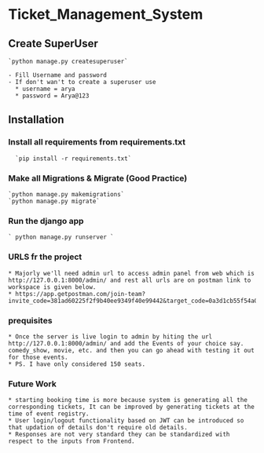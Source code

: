 # Ticket_Management_System

## Create SuperUser 
    `python manage.py createsuperuser` 
    
    - Fill Username and password  
    - If don't wan't to create a superuser use 
      * username = arya
      * password = Arya@123
    
## Installation 

 ### Install all requirements from requirements.txt 
      `pip install -r requirements.txt`
      
 ### Make all Migrations & Migrate (Good Practice) 
    `python manage.py makemigrations`
    `python manage.py migrate`
    
### Run the django app 
    ` python manage.py runserver ` 
    
### URLS fr the project
    * Majorly we'll need admin url to access admin panel from web which is http://127.0.0.1:8000/admin/ and rest all urls are on postman link to workspace is given below.
    * https://app.getpostman.com/join-team?invite_code=381ad60225f2f9b40ee9349f40e99442&target_code=0a3d1cb55f54a0e4e3b2bae9e022319e
    
### prequisites 
    * Once the server is live login to admin by hiting the url http://127.0.0.1:8000/admin/ and add the Events of your choice say. comedy_show, movie, etc. and then you can go ahead with testing it out for those events.
    * PS. I have only considered 150 seats.
    
### Future Work 
    * starting booking time is more because system is generating all the corresponding tickets, It can be improved by generating tickets at the time of event registry.
    * User login/logout functionality based on JWT can be introduced so that updation of details don't require old details.
    * Responses are not very standard they can be standardized with respect to the inputs from Frontend.
    
    
  
